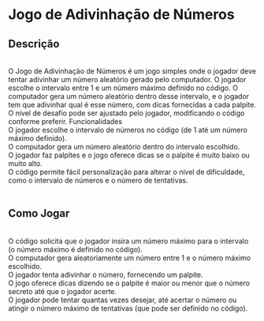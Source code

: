 <h1>Jogo de Adivinhação de Números</h1>
<h2>Descrição</h2>
<br>
O Jogo de Adivinhação de Números é um jogo simples onde o jogador deve tentar adivinhar um número aleatório gerado pelo computador. O jogador escolhe o intervalo entre 1 e um número máximo definido no código. O computador gera um número aleatório dentro desse intervalo, e o jogador tem que adivinhar qual é esse número, com dicas fornecidas a cada palpite. O nível de desafio pode ser ajustado pelo jogador, modificando o código conforme preferir.
Funcionalidades
<br>
    O jogador escolhe o intervalo de números no código (de 1 até um número máximo definido).<br>
    O computador gera um número aleatório dentro do intervalo escolhido.<br>
    O jogador faz palpites e o jogo oferece dicas se o palpite é muito baixo ou muito alto.<br>
    O código permite fácil personalização para alterar o nível de dificuldade, como o intervalo de números e o número de tentativas.<br>
<br>
<h2>Como Jogar</h2>
<br>
    O código solicita que o jogador insira um número máximo para o intervalo (o número máximo é definido no código).<br>
    O computador gera aleatoriamente um número entre 1 e o número máximo escolhido.<br>
    O jogador tenta adivinhar o número, fornecendo um palpite.<br>
    O jogo oferece dicas dizendo se o palpite é maior ou menor que o número secreto até que o jogador acerte.<br>
    O jogador pode tentar quantas vezes desejar, até acertar o número ou atingir o número máximo de tentativas (que pode ser definido no código).<br>
